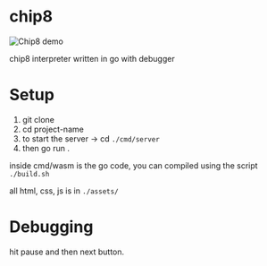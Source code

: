 # chip8
![Chip8 demo](https://vimeo.com/692122732)

chip8 interpreter written in go with debugger

# Setup
 1. git clone 
 2. cd project-name
 4. to start the server -> cd `./cmd/server`
 5. then go run .
 
 inside cmd/wasm is the go code, you can compiled using the script `./build.sh`
 
 all html, css, js is in `./assets/`
 
 # Debugging
 hit pause and then next button.
